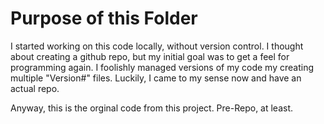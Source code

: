 # Purpose of this Folder
I started working on this code locally, without version control. I thought about creating a github repo, but my initial goal was to get a feel for programming again. I foolishly managed versions of my code my creating multiple "Version#" files. Luckily, I came to my sense now and have an actual repo.

Anyway, this is the orginal code from this project. Pre-Repo, at least.